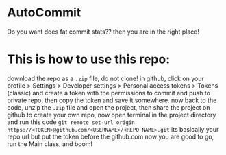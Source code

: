 # AutoCommit
Do you want does fat commit stats?? then you are in the right place!

# This is how to use this repo:
download the repo as a ```.zip``` file, do not clone!
in github, click on your profile > Settings > Developer settings > Personal access tokens > Tokens (classic) and create a token with the permissions to commit and push to private repo,
then copy the token and save it somewhere.
now back to the code, unzip the ```.zip``` file and open the project, then share the project on github to create your own repo, now open terminal in the project directory
and run this code ```git remote set-url origin https://<TOKEN>@github.com/<USERNAME>/<REPO NAME>.git``` its basically your repo url but put the token before the github.com
now you are good to go, run the Main class, and boom!
